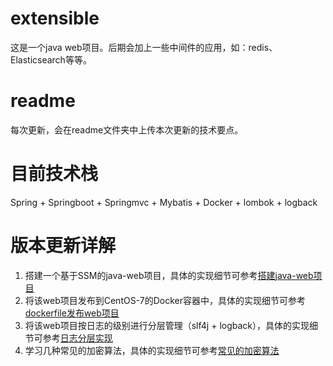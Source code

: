 # extensible
这是一个java web项目。后期会加上一些中间件的应用，如：redis、Elasticsearch等等。
# readme
每次更新，会在readme文件夹中上传本次更新的技术要点。
# 目前技术栈
Spring + Springboot + Springmvc + Mybatis + Docker + lombok + logback
# 版本更新详解
1. 搭建一个基于SSM的java-web项目，具体的实现细节可参考[搭建java-web项目](https://github.com/zhenye163/extensible/blob/master/readme/readme-1/%E6%90%AD%E5%BB%BA%E4%B8%80%E4%B8%AA%E5%9F%BA%E4%BA%8ESSM%E6%A1%86%E6%9E%B6%E7%9A%84java-web%E9%A1%B9%E7%9B%AE.md)
2. 将该web项目发布到CentOS-7的Docker容器中，具体的实现细节可参考[dockerfile发布web项目](https://github.com/zhenye163/extensible/blob/master/readme/readme-2/%E4%BB%A5dockerfile%E7%9A%84%E6%96%B9%E5%BC%8F%E5%8F%91%E5%B8%83java-web%E9%A1%B9%E7%9B%AE.md)
3. 将该web项目按日志的级别进行分层管理（slf4j + logback），具体的实现细节可参考[日志分层实现](https://github.com/zhenye163/extensible/blob/master/readme/readme-3/(slf4j%20%2B%20logback)%E8%BF%9B%E8%A1%8C%E6%97%A5%E5%BF%97%E5%88%86%E5%B1%82.md)
4. 学习几种常见的加密算法，具体的实现细节可参考[常见的加密算法]()

